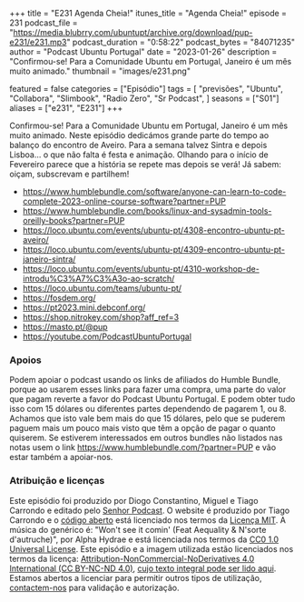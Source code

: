 +++
title = "E231 Agenda Cheia!"
itunes_title = "Agenda Cheia!"
episode = 231
podcast_file = "https://media.blubrry.com/ubuntupt/archive.org/download/pup-e231/e231.mp3"
podcast_duration = "0:58:22"
podcast_bytes = "84071235"
author = "Podcast Ubuntu Portugal"
date = "2023-01-26"
description = "Confirmou-se! Para a Comunidade Ubuntu em Portugal, Janeiro é um mês muito animado."
thumbnail = "images/e231.png"

featured = false
categories = ["Episódio"]
tags = [
  "previsões",
  "Ubuntu",
  "Collabora",
  "Slimbook",
  "Radio Zero",
  "Sr Podcast",
]
seasons = ["S01"]
aliases = ["e231", "E231"]
+++

Confirmou-se! Para a Comunidade Ubuntu em Portugal, Janeiro é um mês muito animado. Neste episódio dedicámos grande parte do tempo ao balanço do encontro de Aveiro. Para a semana talvez Sintra e depois Lisboa... o que não falta é festa e animação. Olhando para o início de Fevereiro parece que a história se repete mas depois se verá!
Já sabem: oiçam, subscrevam e partilhem!

* https://www.humblebundle.com/software/anyone-can-learn-to-code-complete-2023-online-course-software?partner=PUP
* https://www.humblebundle.com/books/linux-and-sysadmin-tools-oreilly-books?partner=PUP
* https://loco.ubuntu.com/events/ubuntu-pt/4308-encontro-ubuntu-pt-aveiro/
* https://loco.ubuntu.com/events/ubuntu-pt/4309-encontro-ubuntu-pt-janeiro-sintra/
* https://loco.ubuntu.com/events/ubuntu-pt/4310-workshop-de-introdu%C3%A7%C3%A3o-ao-scratch/
* https://loco.ubuntu.com/teams/ubuntu-pt/
* https://fosdem.org/
* https://pt2023.mini.debconf.org/
* https://shop.nitrokey.com/shop?aff_ref=3
* https://masto.pt/@pup
* https://youtube.com/PodcastUbuntuPortugal


### Apoios
Podem apoiar o podcast usando os links de afiliados do Humble Bundle, porque ao usarem esses links para fazer uma compra, uma parte do valor que pagam reverte a favor do Podcast Ubuntu Portugal.
E podem obter tudo isso com 15 dólares ou diferentes partes dependendo de pagarem 1, ou 8.
Achamos que isto vale bem mais do que 15 dólares, pelo que se puderem paguem mais um pouco mais visto que têm a opção de pagar o quanto quiserem.
Se estiverem interessados em outros bundles não listados nas notas usem o link https://www.humblebundle.com/?partner=PUP e vão estar também a apoiar-nos.

### Atribuição e licenças
Este episódio foi produzido por Diogo Constantino, Miguel e Tiago Carrondo e editado pelo [Senhor Podcast](https://senhorpodcast.pt/).
O website é produzido por Tiago Carrondo e o [código aberto](https://gitlab.com/podcastubuntuportugal/website) está licenciado nos termos da [Licença MIT](https://gitlab.com/podcastubuntuportugal/website/main/LICENSE).
A música do genérico é: "Won't see it comin' (Feat Aequality & N'sorte d'autruche)", por Alpha Hydrae e está licenciada nos termos da [CC0 1.0 Universal License](https://creativecommons.org/publicdomain/zero/1.0/).
Este episódio e a imagem utilizada estão licenciados nos termos da licença: [Attribution-NonCommercial-NoDerivatives 4.0 International (CC BY-NC-ND 4.0)](https://creativecommons.org/licenses/by-nc-nd/4.0/), [cujo texto integral pode ser lido aqui](https://creativecommons.org/licenses/by-nc-nd/4.0/legalcode). Estamos abertos a licenciar para permitir outros tipos de utilização, [contactem-nos](https://podcastubuntuportugal.org/contactos) para validação e autorização.

